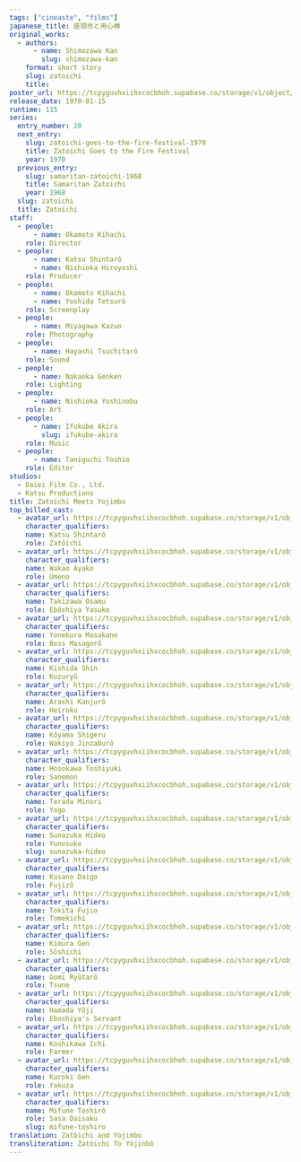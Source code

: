 ```yaml
---
tags: ["cineaste", "films"]
japanese_title: 座頭市と用心棒
original_works:
  - authors:
      - name: Shimozawa Kan
        slug: shimozawa-kan
    format: short story
    slug: zatoichi
    title:
poster_url: https://tcpyguvhxiihxcocbhoh.supabase.co/storage/v1/object/public/godzilla-cineaste-public/content/films/zatoichi-meets-yojimbo-1970/posters/zatoichi-meets-yojimbo-1970.jpg
release_date: 1970-01-15
runtime: 115
series:
  entry_number: 20
  next_entry:
    slug: zatoichi-goes-to-the-fire-festival-1970
    title: Zatoichi Goes to the Fire Festival
    year: 1970
  previous_entry:
    slug: samaritan-zatoichi-1968
    title: Samaritan Zatoichi
    year: 1968
  slug: zatoichi
  title: Zatoichi
staff:
  - people:
      - name: Okamoto Kihachi
    role: Director
  - people:
      - name: Katsu Shintarô
      - name: Nishioka Hiroyoshi
    role: Producer
  - people:
      - name: Okamoto Kihachi
      - name: Yoshida Tetsurô
    role: Screenplay
  - people:
      - name: Miyagawa Kazuo
    role: Photography
  - people:
      - name: Hayashi Tsuchitarô
    role: Sound
  - people:
      - name: Nakaoka Genken
    role: Lighting
  - people:
      - name: Nishioka Yoshinobu
    role: Art
  - people:
      - name: Ifukube Akira
        slug: ifukube-akira
    role: Music
  - people:
      - name: Taniguchi Toshio
    role: Editor
studios:
  - Daiei Film Co., Ltd.
  - Katsu Productions
title: Zatoichi Meets Yojimbo
top_billed_cast:
  - avatar_url: https://tcpyguvhxiihxcocbhoh.supabase.co/storage/v1/object/public/godzilla-cineaste-public/content/films/zatoichi-meets-yojimbo-1970/cast-avatars/shintaro-katsu-0.jpg
    character_qualifiers:
    name: Katsu Shintarô
    role: Zatôichi
  - avatar_url: https://tcpyguvhxiihxcocbhoh.supabase.co/storage/v1/object/public/godzilla-cineaste-public/content/films/zatoichi-meets-yojimbo-1970/cast-avatars/ayako-wakao-0.jpg
    character_qualifiers:
    name: Wakao Ayako
    role: Umeno
  - avatar_url: https://tcpyguvhxiihxcocbhoh.supabase.co/storage/v1/object/public/godzilla-cineaste-public/content/films/zatoichi-meets-yojimbo-1970/cast-avatars/osamu-takizawa-0.jpg
    character_qualifiers:
    name: Takizawa Osamu
    role: Ebôshiya Yasuke
  - avatar_url: https://tcpyguvhxiihxcocbhoh.supabase.co/storage/v1/object/public/godzilla-cineaste-public/content/films/zatoichi-meets-yojimbo-1970/cast-avatars/masakane-yonekura-0.jpg
    character_qualifiers:
    name: Yonekura Masakane
    role: Boss Masagorô
  - avatar_url: https://tcpyguvhxiihxcocbhoh.supabase.co/storage/v1/object/public/godzilla-cineaste-public/content/films/zatoichi-meets-yojimbo-1970/cast-avatars/shin-kishida-0.jpg
    character_qualifiers:
    name: Kishida Shin
    role: Kuzuryû
  - avatar_url: https://tcpyguvhxiihxcocbhoh.supabase.co/storage/v1/object/public/godzilla-cineaste-public/content/films/zatoichi-meets-yojimbo-1970/cast-avatars/kanjuro-arashi-0.jpg
    character_qualifiers:
    name: Arashi Kanjurô
    role: Heiroku
  - avatar_url: https://tcpyguvhxiihxcocbhoh.supabase.co/storage/v1/object/public/godzilla-cineaste-public/content/films/zatoichi-meets-yojimbo-1970/cast-avatars/shigeru-koyama-0.jpg
    character_qualifiers:
    name: Kôyama Shigeru
    role: Wakiya Jinzaburô
  - avatar_url: https://tcpyguvhxiihxcocbhoh.supabase.co/storage/v1/object/public/godzilla-cineaste-public/content/films/zatoichi-meets-yojimbo-1970/cast-avatars/toshiyuki-hosokawa-0.jpg
    character_qualifiers:
    name: Hosokawa Toshiyuki
    role: Sanemon
  - avatar_url: https://tcpyguvhxiihxcocbhoh.supabase.co/storage/v1/object/public/godzilla-cineaste-public/content/films/zatoichi-meets-yojimbo-1970/cast-avatars/minori-terada-0.jpg
    character_qualifiers:
    name: Terada Minori
    role: Yogo
  - avatar_url: https://tcpyguvhxiihxcocbhoh.supabase.co/storage/v1/object/public/godzilla-cineaste-public/content/films/zatoichi-meets-yojimbo-1970/cast-avatars/hideo-sunazuka-0.jpg
    character_qualifiers:
    name: Sunazuka Hideo
    role: Yunosuke
    slug: sunazuka-hideo
  - avatar_url: https://tcpyguvhxiihxcocbhoh.supabase.co/storage/v1/object/public/godzilla-cineaste-public/content/films/zatoichi-meets-yojimbo-1970/cast-avatars/daigo-kusano-0.jpg
    character_qualifiers:
    name: Kusano Daigo
    role: Fujizô
  - avatar_url: https://tcpyguvhxiihxcocbhoh.supabase.co/storage/v1/object/public/godzilla-cineaste-public/content/films/zatoichi-meets-yojimbo-1970/cast-avatars/fujio-tokita-0.jpg
    character_qualifiers:
    name: Tokita Fujio
    role: Tomekichi
  - avatar_url: https://tcpyguvhxiihxcocbhoh.supabase.co/storage/v1/object/public/godzilla-cineaste-public/content/films/zatoichi-meets-yojimbo-1970/cast-avatars/gen-kimura-0.jpg
    character_qualifiers:
    name: Kimura Gen
    role: Sôshichi
  - avatar_url: https://tcpyguvhxiihxcocbhoh.supabase.co/storage/v1/object/public/godzilla-cineaste-public/content/films/zatoichi-meets-yojimbo-1970/cast-avatars/ryutaro-gomi-0.jpg
    character_qualifiers:
    name: Gomi Ryûtarô
    role: Tsune
  - avatar_url: https://tcpyguvhxiihxcocbhoh.supabase.co/storage/v1/object/public/godzilla-cineaste-public/content/films/zatoichi-meets-yojimbo-1970/cast-avatars/yuji-hamada-0.jpg
    character_qualifiers:
    name: Hamada Yûji
    role: Eboshiya's Servant
  - avatar_url: https://tcpyguvhxiihxcocbhoh.supabase.co/storage/v1/object/public/godzilla-cineaste-public/content/films/zatoichi-meets-yojimbo-1970/cast-avatars/ichi-koshikawa-0.jpg
    character_qualifiers:
    name: Koshikawa Ichi
    role: Farmer
  - avatar_url: https://tcpyguvhxiihxcocbhoh.supabase.co/storage/v1/object/public/godzilla-cineaste-public/content/films/zatoichi-meets-yojimbo-1970/cast-avatars/gen-kuroki-0.jpg
    character_qualifiers:
    name: Kuroki Gen
    role: Yakuza
  - avatar_url: https://tcpyguvhxiihxcocbhoh.supabase.co/storage/v1/object/public/godzilla-cineaste-public/content/films/zatoichi-meets-yojimbo-1970/cast-avatars/toshiro-mifune-0.jpg
    character_qualifiers:
    name: Mifune Toshirô
    role: Sasa Daisaku
    slug: mifune-toshiro
translation: Zatôichi and Yojimbo
transliteration: Zatôichi To Yôjinbô
---
```

